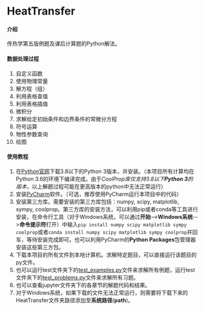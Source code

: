 # HeatTransfer

#### 介绍
传热学第五版例题及课后计算题的Python解法。

#### 数据处理过程
1. 自定义函数
2. 使用物理常量
3. 解方程（组）
4. 利用表格查值
5. 利用表格插值
6. 微积分
7. 求解给定初始条件和边界条件的常微分方程
8. 符号运算
9. 物性参数查询
10. 绘图


#### 使用教程

1. 在[Python官网](https://www.python.org)下载3.8以下的Python 3版本，并安装。（本项目所有计算均在Python 3.6的环境下编译完成。由于*CoolProp库仅支持3.8以下**Python 3**的版本*，以上解题过程可能在更高版本的python中无法正常运行）
2. 安装[PyCharm](https://www.jetbrains.com/pycharm/)软件。（可选，推荐使用PyCharm运行本项目中的代码）
3. 安装第三方库。需要安装的第三方库包括：numpy, scipy, matplotlib, sympy, coolprop。第三方库的安装方法，可以利用pip或者conda等工具进行安装，在命令行工具（对于Windows系统，可以通过**开始**-->**Windows系统**-->**命令提示符**打开）中输入`pip install numpy scipy matplotlib sympy coolprop`或者`conda install numpy scipy matplotlib sympy coolprop`并回车，等待安装完成即可。也可以利用PyCharm的**Python Packages**包管理器安装这些第三方包。
4. 下载本项目的所有文件到本地计算机。求解特定题目，可以直接运行该题目的py文件。
5. 也可以运行test文件夹下的[test_examples.py](https://gitee.com/hustquick/heat-transfer/blob/master/test/test_examples.py)文件来求解所有例题，运行test文件夹下的[test_problems.py](https://gitee.com/hustquick/heat-transfer/blob/master/test/test_problems.py)文件来求解所有习题。
6. 也可以查看jupyter文件夹下的各章节的解题代码和结果。
7. 对于Windows系统，如果下载的文件无法正常运行，则需要将下载下来的HeatTransfer文件夹路径添加至**系统路径**(**path**)。

